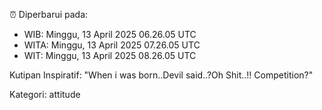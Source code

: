 ⏰ Diperbarui pada:
- WIB: Minggu, 13 April 2025 06.26.05 UTC
- WITA: Minggu, 13 April 2025 07.26.05 UTC
- WIT: Minggu, 13 April 2025 08.26.05 UTC

Kutipan Inspiratif:
"When i was born..Devil said..?Oh Shit..!! Competition?"


Kategori: attitude

